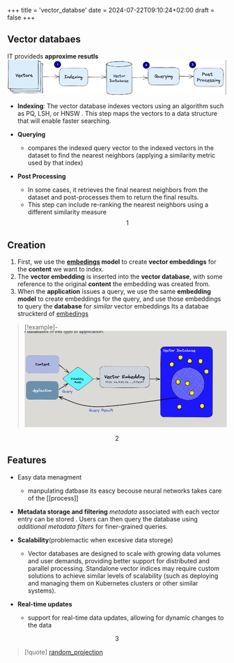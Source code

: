 +++
title = 'vector_databse'
date = 2024-07-22T09:10:24+02:00
draft = false
+++

## Vector databaes 
IT provideds **approxime resutls**
![VectorDatabseModel_visual.png](/static/VectorDatabseModel_visual.png)
- **Indexing**: The vector database indexes vectors using an algorithm such as PQ, LSH, or HNSW . This step maps the vectors to a data structure that will enable faster searching.
    
- **Querying** 
	- compares the indexed query vector to the indexed vectors in the dataset to find the nearest neighbors (applying a similarity metric used by that index)
    
- **Post Processing**
	- In some cases, it retrieves the final nearest neighbors from the dataset and post-processes them to return the final results. 
	- This step can include re-ranking the nearest neighbors using a different similarity measure
$$1$$
## Creation 
1.  First, we use the **[embedings](/machine_learning/embedings.md) model** to create **vector embeddings** for the **content** we want to index.
2. The **vector embedding** is inserted into the **vector database**, with some reference to the original **content** the embedding was created from.
3.  When the **application** issues a query, we use the same **embedding model** to create embeddings for the query, and use those embeddings to query the **database** for _similar_ vector embeddings
Its a databae struckterd of [embedings](/machine_learning/embedings.md) 
>[!example]-
![VectorDatabaseStructure_visual.png](/static/VectorDatabaseStructure_visual.png)


$$2$$

## Features  
 - Easy data menagment
	 - manpulating datbase its eascy becouse neural networks takes care of the [[process]] 
- **Metadata storage and filtering**
	*metadata* associated with each vector entry can be stored . Users can then query the database using *additional metadata filters* for finer-grained queries.
- **Scalability**(problemactic when excesive data storege)
	- Vector databases are designed to scale with growing data volumes and user demands, providing better support for distributed and parallel processing. Standalone vector indices may require custom solutions to achieve similar levels of scalability (such as deploying and managing them on Kubernetes clusters or other similar systems).
    
- **Real-time updates**
	-  support for real-time data updates, allowing for dynamic changes to the data

$$3$$

>[!quote] [random_projection](/machine_learning/random_projection.md)